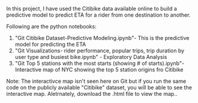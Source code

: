 In this project, I have used the Citibike data available online to build a predictive model to predict ETA for a rider from one destination to another.

Following are the python notebooks:
1. "Git Citibike Dataset-Predictive Modeling.ipynb"- This is the predictive model for predicting the ETA
2. "Git Visualizations- rider performance, popular trips, trip duration by user type and busiest bike.ipynb" - Exploratory Data Analysis
3. "Git Top 5 stations with the most starts (showing # of starts).ipynb"- Interactive map of NYC showing the top 5 station origins fro Citibike

Note: The interactivce map isn't seen here on Git but if you run the same code on the publicly available "Citibike" dataset, you will be able to see the interactive map. Aletrnately, download the .html file to view the map..
